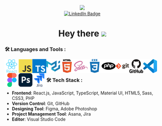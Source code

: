 <div id="header" align="center">
   <img src="https://media.giphy.com/media/M9gbBd9nbDrOTu1Mqx/giphy.gif" width="100"/>
   <div id="badges">
      <a href="https://www.linkedin.com/in/jordankeen/">
         <img src="https://img.shields.io/badge/LinkedIn-blue?style=for-the-badge&logo=linkedin&logoColor=white" alt="LinkedIn Badge"/>
      </a>
   </div>
   <h1>
      Hey there
      <img src="https://media.giphy.com/media/hvRJCLFzcasrR4ia7z/giphy.gif" width="30px"/>
   </h1>
</div>

### :hammer_and_wrench: Languages and Tools :

<p align="center">
   <img src="https://github.com/devicons/devicon/blob/master/icons/react/react-original-wordmark.svg" title="React.js" alt="React" width="45" height="45" align="left">
   <img align="left"  width="45" height="45" alt="JavaScript" title="JavaScript" src="https://github.com/devicons/devicon/blob/master/icons/javascript/javascript-original.svg">
   <img align="left"  width="45" height="45" alt="TypeScript" src="https://raw.githubusercontent.com/github/explore/80688e429a7d4ef2fca1e82350fe8e3517d3494d/topics/typescript/typescript.png">
   <img src="https://github.com/devicons/devicon/blob/master/icons/materialui/materialui-original.svg" title="Material UI" alt="Material UI" align="left"  width="45" height="45">
   <img align="left"  width="45" height="45" alt="HTML5" src="https://github.com/devicons/devicon/blob/master/icons/html5/html5-original-wordmark.svg">
   <img align="left"  width="45" height="45" alt="Sass" title="Sass" src="https://github.com/devicons/devicon/blob/master/icons/sass/sass-original.svg">
   <img src="https://github.com/devicons/devicon/blob/master/icons/css3/css3-plain-wordmark.svg" title="CSS3" align="left"  width="45" height="45">
   <img src="https://github.com/devicons/devicon/blob/master/icons/php/php-plain.svg" title="PHP" align="left"  width="45" height="45">
</p>

<p align="center">
   <img align="left"  width="45" height="45" title="Git" src="https://github.com/devicons/devicon/blob/master/icons/git/git-original-wordmark.svg">
   <img align="left"  width="45" height="45" title="GitHub" src="https://github.com/devicons/devicon/blob/master/icons/github/github-original-wordmark.svg">
   <img align="left" width="45" height="45" title="Visual Studio Code" src="https://raw.githubusercontent.com/github/explore/80688e429a7d4ef2fca1e82350fe8e3517d3494d/topics/visual-studio-code/visual-studio-code.png">
</p>
<p align="center">
   <img align="left"  width="45" height="45" title="Figma" src="https://github.com/devicons/devicon/blob/master/icons/figma/figma-original.svg">
   <img align="left"  width="45" height="45" title="Photoshop" src="https://github.com/devicons/devicon/blob/master/icons/photoshop/photoshop-plain.svg">
   <img align="left"  width="45" height="45" title="Jira" src="https://github.com/devicons/devicon/blob/master/icons/jira/jira-original-wordmark.svg">
</p>
<br />
<br />

<p>

### :hammer_and_wrench: Tech Stack :

- **Frontend**: React.js, JavaScript, TypeScript, Material UI, HTML5, Sass, CSS3, PHP
- **Version Control**: Git, GitHub
- **Designing Tool**: Figma, Adobe Photoshop
- **Project Management Tool**: Asana, Jira
- **Editor**: Visual Studio Code

<!-- ## :fire: My Stats :

<p align="center">
   <img  width="40%" alt="Github Stats" src="https://github-readme-stats.vercel.app/api?username=jordankeen&theme=horizon&show_icons=true" >&nbsp;&nbsp;
   <img  width="40%" alt="Github streak" src="https://github-readme-streak-stats.herokuapp.com/?user=jordan-keen&theme=python-dark&date_format=M%20j%5B%2C%20Y%5D&mode=weekly">
   <br/>
   <img  width="35%" src="https://github-readme-stats.vercel.app/api/top-langs/?username=jordankeen&layout=compact&theme=vision-friendly-dark)](https://github.com/anuraghazra/github-readme-stats">
</p> -->

<br />

<!-- <h2>🕵🏼 Find me over 🔭</h2>

<p align="left">
  <a href="https://www.linkedin.com/in/jordankeen/">
    <img align="left" alt="" width="140px" src="" />
  </a> <emsp>
  <a href="#link">
    <img align="left" alt="" width="150px" src="" />
  </a>
</p> -->

<!--
Here are some ideas to get you started:
- 🔭 I’m currently working on ...
- 🌱 I’m currently learning ...
- 👯 I’m looking to collaborate on ...
- 🤔 I’m looking for help with ...
- 💬 Ask me about ...
- 📫 How to reach me: ...
- 😄 Pronouns: ...
- ⚡ Fun fact: ...
-->
